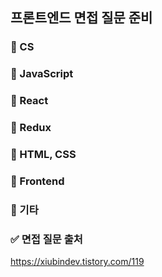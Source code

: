 ## 프론트엔드 면접 질문 준비

### 📌 CS

### 📌 JavaScript

### 📌 React

### 📌 Redux

### 📌 HTML, CSS

### 📌 Frontend

### 📌 기타



### ✅ 면접 질문 출처
https://xiubindev.tistory.com/119
